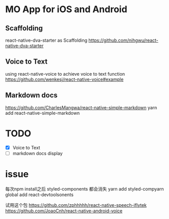 # MO App for iOS and Android

## Scaffolding
react-native-dva-starter as Scaffolding
https://github.com/nihgwu/react-native-dva-starter

## Voice to Text
using react-native-voice to achieve voice to text function
https://github.com/wenkesj/react-native-voice#example

## Markdown docs
https://github.com/CharlesMangwa/react-native-simple-markdown
yarn add react-native-simple-markdown


# TODO
- [x] Voice to Text
- [ ] markdown docs display

# issue
每次npm install之后 styled-components 都会消失
yarn add styled-compyarn global add react-devtoolsonents

试用这个包
https://github.com/zphhhhh/react-native-speech-iflytek
https://github.com/JoaoCnh/react-native-android-voice
